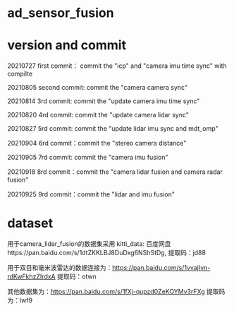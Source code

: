 # ad_sensor_fusion

# version and commit
20210727 first commit： commit the "icp" and "camera imu time sync" with compilte  

20210805 second commit: commit the "camera camera sync"  

20210814 3rd commit: commit the "update camera imu time sync"  

20210820 4rd commit: commit the "update camera lidar sync"

20210827 5rd commit: commit the "update lidar imu sync and mdt_omp"

20210904 6rd commit：commit the "stereo camera distance"

20210905 7rd commit: commit the "camera imu fusion"

20210918 8rd commit：commit the "camera lidar fusion and camera radar fusion"

20210925 9rd commit：commit the "lidar and imu fusion"

# dataset
用于camera_lidar_fusion的数据集采用 kitti_data: 百度网盘https://pan.baidu.com/s/1dtZKKLBJ8DuDxg6NShStDg, 提取码：jd88

用于双目和毫米波雷达的数据连接为：https://pan.baidu.com/s/1vvajIvn-rdKwFkhzZIrdxA 提取码：otwn

其他数据集为：https://pan.baidu.com/s/1fXj-qupzd0ZeKOYMv3rFXg 提取码为：lwf9
